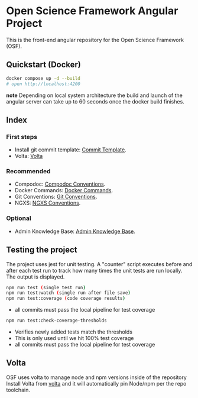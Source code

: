 # Open Science Framework Angular Project

This is the front-end angular repository for the Open Science Framework (OSF).

## Quickstart (Docker)

```bash
docker compose up -d --build
# open http://localhost:4200
```

**note** Depending on local system architecture the build and launch of the angular server can
take up to 60 seconds once the docker build finishes.

## Index

### First steps

- Install git commit template: [Commit Template](docs/commit.template.md).
- Volta: [Volta](#volta)

### Recommended

- Compodoc: [Compodoc Conventions](docs/compodoc.md).
- Docker Commands: [Docker Commands](docs/docker.md).
- Git Conventions: [Git Conventions](docs/git-convention.md).
- NGXS: [NGXS Conventions](docs/ngxs.md).

### Optional

- Admin Knowledge Base: [Admin Knowledge Base](docs/admin.knowledge-base.md).

## Testing the project

The project uses jest for unit testing.
A "counter" script executes before and after each test run to track how many times the unit
tests are run locally. The output is displayed.

```bash
npm run test (single test run)
npm run test:watch (single run after file save)
npm run test:coverage (code coverage results)
```

- all commits must pass the local pipeline for test coverage

```bash
npm run test:check-coverage-thresholds
```

- Verifies newly added tests match the thresholds
- This is only used until we hit 100% test coverage
- all commits must pass the local pipeline for test coverage

## Volta

OSF uses volta to manage node and npm versions inside of the repository
Install Volta from [volta](https://volta.sh/) and it will automatically pin Node/npm per the repo toolchain.
